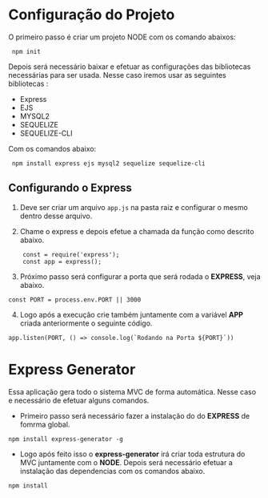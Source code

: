 # Configuração do Projeto

O primeiro passo é criar um projeto NODE com os comando abaixos: <br />
```
 npm init 
 ```

Depois será necessário baixar e efetuar as configurações das bibliotecas necessárias para ser usada. Nesse caso iremos usar as seguintes bibliotecas :

* Express
* EJS
* MYSQL2
* SEQUELIZE
* SEQUELIZE-CLI

Com os comandos abaixo: <br />

```
 npm install express ejs mysql2 sequelize sequelize-cli  
```

## Configurando o Express
1. Deve ser criar um arquivo  `` app.js `` na pasta raiz e configurar o mesmo dentro desse arquivo.

2. Chame o express e  depois efetue a chamada da função como descrito abaixo.  <br /> 
``` 
    const = require('express');
    const app = express();
```

3. Próximo passo será configurar a porta que será rodada o **EXPRESS**, veja abaixo.
```
const PORT = process.env.PORT || 3000
```
4. Logo após a execução crie também juntamente com a variável **APP** criada anteriormente o seguinte código.
```
app.listen(PORT, () => console.log(`Rodando na Porta ${PORT}`))
```
# Express Generator

Essa aplicação gera todo o sistema MVC de forma automática. Nesse caso e necessário de efetuar alguns comandos.<br/>

* Primeiro passo será necessário fazer a instalação do do  **EXPRESS** de fomrma global.
```
npm install express-generator -g
```
* Logo após feito isso o **express-generator** irá criar toda estrutura do MVC juntamente com o **NODE**. Depois será necessário efetuar a instalação das dependencias com os comandos abaixo.
```
npm install
```
